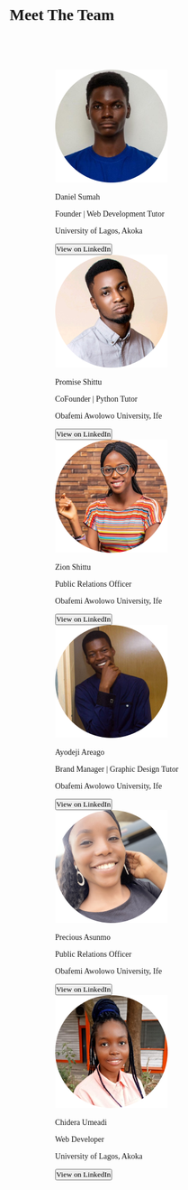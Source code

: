 <html lang="en">
<head>
    <meta charset="UTF-8">
    <meta http-equiv="X-UA-Compatible" content="IE=edge">
    <meta name="viewport" content="width=device-width, initial-scale=1.0">
    <title>Meet the Team</title>
    <link rel="stylesheet" href="./mtt_styles.css">
    <link href="https://fonts.googleapis.com/css2?family=Poppins:wght@200&display=swap" rel="stylesheet">
  <style>
    *{
    text-decoration: none;
    margin: 0;
    padding: 0;
    font-family: 'poppins', Calibri;
    box-sizing: border-box;
}
/* styles for the h1 */

 h1{
    text-align: center;
    font-size: 30px;
    margin: 13.2%;
}
/* the mother container effects */
.meettheteam-container{
    margin:15%;
    padding: 5%;
}

:root{
    --membernamefontsize: 150%;
    --memberpositioncolor: navy;
}

/* effects for each member's box */
.team-details{
    text-align: center;
}

.member-name{
    font-size: var(--membernamefontsize);
    font-weight: bold;
    font-family: Calibri;
}

.member-position{
    font-size: 70%;
    color: var(--memberpositioncolor);
    font-weight: bold;
}

/* set ayo's position font size */
#ayo{
    font-size: 60%;
}

button{
    width: 200px;
    height: 30px;
    background-color: blue;
    color: white;
    font-size: larger;
    font-family: Calibri;
    border-radius: 15px;
    margin-bottom: 83px;
    outline: none;
    cursor: pointer;
}

.member-location{
    font-family: calibri;
    font-size: 85%;
}
/* set the image border to round */
img{
    border-radius: 100%;
}
/* make the image glow on hover */
img:hover{
    animation-name: glow;
    animation-duration: 5s;
    animation-iteration-count: infinite;
}

/* define the animation called glow */
@keyframes glow {
    25% {box-shadow: 15px 8px 15px gold;}
    50% {box-shadow: 15px 8px 15px goldenrod;}
    55% {box-shadow: 15px 8px 13px rgb(236, 233, 36);}
    100% {box-shadow: 15px 10px 14px orange;}

}

/* make the button glow on hover */
button:hover{
    animation-name: shineBright;
    animation-duration: 3s;
    animation-iteration-count: infinite;
    box-shadow: 3px 5px 4px purple;
    color: olive;
}

/* define the animation named shineBright */
@keyframes shineBright{
    0% {background: navy;}
    25% {background: purple;}
    50% {background: violet;}
    55% {background: pink;}
    100% {background: plum;}
}

/* effects for when the screen is more than 950px */
@media(min-width:950px){
    .meettheteam-container{
        max-width: 1075px;
        display: flex;
        flex-flow: row wrap;
        justify-content: space-between;
        margin: 0 9%;
    }

   .team-details{
        width: 28.42%;
    }

   h1{
        margin-top: 20px;
        margin-bottom: 28px;
        font-family: Calibri;
    }
}
  </style>
</head>
<body>
    <h1>Meet The Team</h1>
    <div class="meettheteam-container">
        <div class="team-details">
            <img src="./images/daniel_headshot.png" alt="Daniel Sumah's picture">
            <p class="member-name">Daniel Sumah</p>
            <p class="member-position">Founder | Web Development Tutor</p>
            <p class="member-location">University of Lagos, Akoka</p>
            <a href="https://www.linkedin.com/mwlite/in/daniel-sumah-44796368" target="_blank"><button>View on LinkedIn</button></a>
        </div>

   <div class="team-details">
            <img src="./images/promise.png" alt="Promise Shittu's picture">
            <p class="member-name">Promise Shittu</p>
            <p class="member-position">CoFounder | Python Tutor</p>
            <p class="member-location">Obafemi Awolowo University, Ife</p>
            <a href="https://www.linkedin.com/in/promise-shittu-436951124" target="_blank"><button>View on LinkedIn</button></a>
        </div>

  <div class="team-details">
            <img src="./images/zion.png" alt="Zion Shittu's picture">
            <p class="member-name">Zion Shittu</p>
            <p class="member-position">Public Relations Officer</p>
            <p class="member-location">Obafemi Awolowo University, Ife</p>
            <a href="https://www.linkedin.com/in/zion-shittu-9703011a1" target="_blank"><button>View on LinkedIn</button></a>
        </div>


   <div class="team-details">
            <img src="./images/ayo-headshot.png" alt="Ayodeji Areago's picture">
            <p class="member-name">Ayodeji Areago</p>
            <p class="member-position" id="ayo">Brand Manager | Graphic Design Tutor</p>
            <p class="member-location">Obafemi Awolowo University, Ife</p>
            <a href="https://www.linkedin.com/in/ayodeji-areago-a6a33611b" target="_blank"><button>View on LinkedIn</button></a>
        </div>


   <div class="team-details">
            <img src="./images/precious-headshot.png" alt="Precious Asunmo's picture">
            <p class="member-name">Precious Asunmo</p>
            <p class="member-position">Public Relations Officer</p>
            <p class="member-location">Obafemi Awolowo University, Ife</p>
            <a href="https://www.linkedin.com/in/precious-asunmo-7349251a2" target="_blank"><button>View on LinkedIn</button></a>
        </div>


   <div class="team-details">
            <img src="./images/chidera-headshot.png" alt="Chidera Umeadi's picture">
            <p class="member-name">Chidera Umeadi</p>
            <p class="member-position">Web Developer</p>
            <p class="member-location">University of Lagos, Akoka</p>
            <a href="https://www.linkedin.com/in/chidera-umeadi-76a9751a6" target="_blank"><button>View on LinkedIn</button></a>
        </div>


        
   </div>
</body>
</html>
